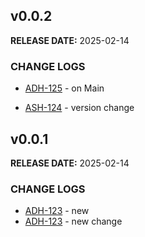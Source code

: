 ## v0.0.2

**RELEASE DATE:** 2025-02-14

### CHANGE LOGS
* <span style='color:skyblue;'>[ADH-125](https://jira.example.com/browse/ADH-125)</span> - on Main


* <span style='color:skyblue;'>[ASH-124](https://jira.example.com/browse/ASH-124)</span> - version change


## v0.0.1

**RELEASE DATE:** 2025-02-14

### CHANGE LOGS

* <span style='color:skyblue;'>[ADH-123](https://jira.example.com/browse/ADH-123)</span> - new
* <span style='color:skyblue;'>[ADH-123](https://jira.example.com/browse/ADH-123)</span> - new change
